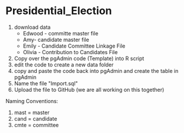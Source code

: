 # Presidential_Election

1. download data 
    - Edwood - committe master file 
    - Amy- candidate master file 
    - Emily - Candidate Committee Linkage File 
    - Olivia - Contribution to Candidates File 
 2. Copy over the pgAdmin code (Template) into R script 
 3. edit the code to create a new data folder
 4. copy and paste the code back into pgAdmin and create the table in pgAdmin 
 5. Name the file "Import.sql"
 6. Upload the file to GitHub (we are all working on this together)

Naming Conventions:
1. mast = master
2. cand = candidate 
3. cmte = committee
